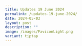 ```yaml
---
title: Updates 19 June 2024
permalink: /updates-19-june-2024/
date: 2024-05-03
layout: post
description: ""
image: /images/FaviconLight.png
variant: tiptap
---
```

